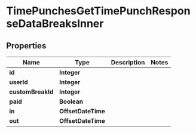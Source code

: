 

# TimePunchesGetTimePunchResponseDataBreaksInner


## Properties

| Name | Type | Description | Notes |
|------------ | ------------- | ------------- | -------------|
|**id** | **Integer** |  |  |
|**userId** | **Integer** |  |  |
|**customBreakId** | **Integer** |  |  |
|**paid** | **Boolean** |  |  |
|**in** | **OffsetDateTime** |  |  |
|**out** | **OffsetDateTime** |  |  |




